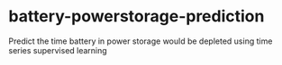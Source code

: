 # battery-powerstorage-prediction
Predict the time battery in power storage would be depleted using time series supervised learning
